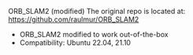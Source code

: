 ORB_SLAM2 (modified)
The original repo is located at: https://github.com/raulmur/ORB_SLAM2
* ORB_SLAM2 modified to work out-of-the-box
* Compatibility:
    Ubuntu 22.04, 21.10

